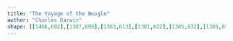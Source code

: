 ```yaml
---
title: "The Voyage of the Beagle"
author: "Charles Darwin"
shape: [[1406,602],[1387,609],[1383,613],[1381,622],[1385,632],[1389,653],[1389,660],[1396,698],[1398,726],[1402,743],[1407,817],[1413,849],[1413,871],[1416,898],[1415,911],[1417,918],[1417,928],[1427,972],[1431,1006],[1435,1025],[1439,1064],[1446,1105],[1451,1174],[1456,1201],[1457,1218],[1461,1236],[1463,1261],[1469,1289],[1477,1359],[1486,1415],[1490,1431],[1493,1437],[1492,1453],[1498,1496],[1498,1519],[1506,1592],[1507,1617],[1512,1642],[1512,1656],[1514,1664],[1517,1697],[1528,1756],[1531,1764],[1535,1768],[1540,1769],[1575,1769],[1602,1767],[1632,1761],[1642,1754],[1646,1742],[1644,1733],[1644,1702],[1641,1685],[1640,1660],[1636,1636],[1636,1622],[1632,1600],[1630,1565],[1626,1540],[1624,1513],[1621,1494],[1618,1487],[1616,1476],[1616,1467],[1613,1451],[1613,1437],[1609,1425],[1605,1371],[1597,1321],[1595,1300],[1596,1262],[1593,1250],[1593,1237],[1590,1229],[1590,1217],[1587,1207],[1587,1195],[1581,1160],[1580,1140],[1574,1096],[1574,1084],[1571,1073],[1570,1057],[1568,1050],[1568,1039],[1565,1025],[1563,996],[1560,985],[1557,956],[1553,942],[1550,906],[1546,888],[1546,870],[1543,855],[1543,843],[1536,793],[1531,732],[1524,695],[1519,649],[1515,628],[1510,613],[1500,604],[1439,604],[1424,602]]
---
```

